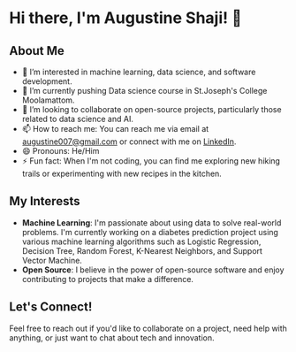 # Hi there, I'm Augustine Shaji! 👋

## About Me
- 👀 I’m interested in machine learning, data science, and software development.
- 🌱 I’m currently pushing Data science course in St.Joseph's College Moolamattom.
- 💞️ I’m looking to collaborate on open-source projects, particularly those related to data science and AI.
- 📫 How to reach me: You can reach me via email at augustine007@gmail.com or connect with me on [LinkedIn](https://www.linkedin.com/in/augustine-shaji-389b8b221/).
- 😄 Pronouns: He/Him
- ⚡ Fun fact: When I'm not coding, you can find me exploring new hiking trails or experimenting with new recipes in the kitchen.

## My Interests
- **Machine Learning**: I'm passionate about using data to solve real-world problems. I'm currently working on a diabetes prediction project using various machine learning algorithms such as Logistic Regression, Decision Tree, Random Forest, K-Nearest Neighbors, and Support Vector Machine.
- **Open Source**: I believe in the power of open-source software and enjoy contributing to projects that make a difference.

## Let's Connect!
Feel free to reach out if you'd like to collaborate on a project, need help with anything, or just want to chat about tech and innovation.


<!---
Augustine0077/Augustine0077 is a ✨ special ✨ repository because its `README.md` (this file) appears on your GitHub profile.
You can click the Preview link to take a look at your changes.
--->
